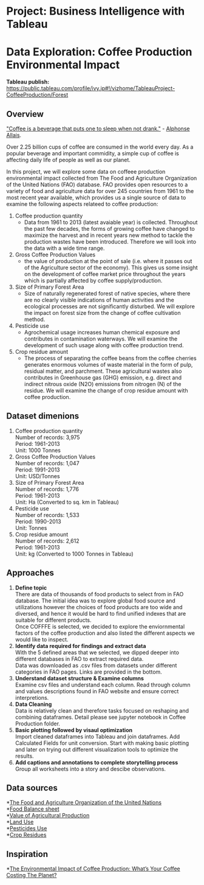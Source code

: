 # Project: Business Intelligence with Tableau


# Data Exploration: Coffee Production Environmental Impact
**Tableau publish:**<br/>
https://public.tableau.com/profile/ivy.ip#!/vizhome/TableauProject-CoffeeProduction/Forest


## Overview

["Coffee is a beverage that puts one to sleep when not drank."](https://www.thebaristalife.com/blogs/blog/barista-lifes-top-117-coffee-quotes) - [Alphonse Allais](https://en.wikipedia.org/wiki/Alphonse_Allais). 

Over 2.25 billion cups of coffee are consumed in the world every day. As a popular beverage and important commidity, a simple cup of coffee is affecting daily life of people as well as our planet. 

In this project, we will explore some data on coffeee production environmental impact collected from The Food and Agriculture Organization of the United Nations (FAO) database. FAO provides open resources to a variety of food and agriculture data for over 245 countries from 1961 to the most recent year available, which provides us a single source of data to examine the following aspects relateed to coffee production:

1. Coffee production quantity 
    - Data from 1961 to 2013 (latest avaiable year) is collected. Throughout the past few decades, the forms of growing coffee have changed to maximize the harvest and in recent years new method to tackle the production wastes have been introduced. Therefore we will look into the data with a wide time range. 
2. Gross Coffee Production Values 
    - the value of production at the point of sale (i.e. where it passes out of the Agriculture sector of the economy). This gives us some insight on the development of coffee market price throughout the years which is partially affected by coffee supply/production. 
3. Size of Primary Forest Area 
    - Size of naturally regenerated forest of native species, where there are no clearly visible indications of human activities and the ecological processes are not significantly disturbed. We will explore the impact on forest size from the change of coffee cultivation method. 
4. Pesticide use 
    - Agrochemical usage increases human chemical exposure and contributes in contamination waterways. We will examine the development of such usage along with coffee production trend. 
5. Crop residue amount  
    - The process of separating the coffee beans from the coffee cherries generates enormous volumes of waste material in the form of pulp, residual matter, and parchment. These agricultural wastes also contributes in Greenhouse gas (GHG) emission, e.g. direct and indirect nitrous oxide (N2O) emissions from nitrogen (N) of the residue. We will examine the change of crop residue amount with coffee production. 



## Dataset dimenions<br/>
1. Coffee production quantity <br/>
    Number of records: 3,975<br/>
    Period: 1961-2013<br/>
    Unit: 1000 Tonnes<br/>
2. Gross Coffee Production Values <br/>
    Number of records: 1,047<br/>
    Period: 1991-2013<br/>
    Unit: USD/Tonnes<br/>
3. Size of Primary Forest Area <br/>
    Number of records: 1,776<br/>
    Period: 1961-2013<br/>
    Unit: Ha (Converted to sq. km in Tableau)<br/>
4. Pesticide use <br/>
    Number of records: 1,533<br/>
    Period: 1990-2013<br/>
    Unit: Tonnes<br/>
5. Crop residue amount <br/>
    Number of records: 2,612<br/>
    Period: 1961-2013<br/>
    Unit: kg (Converted to 1000 Tonnes in Tableau)



## Approaches 

1. **Define topic**<br/>
    There are data of thousands of food products to select from in FAO database. The initial idea was to explore global food source and utilizations however the choices of food products are too wide and diversed, and hence it would be hard to find unified indexes that are suitable for different products. <br/>
    Once COFFFE is selected, we decided to explore the enviornmental factors of the coffee production and also listed the different aspects we would like to inspect. 
2. **Identify data required for findings and extract data**<br/>
    With the 5 defined areas that we selected, we dipped deeper into different databases in FAO to extract required data. <br/>
    Data was downloaded as .csv files from datasets under different categories in FAO pages. Links are provided in the bottom. 
3. **Understand dataset structure & Examine columns**<br/>
    Examine csv files and understand each column. Read through column and values descriptions found in FAO website and ensure correct interpretions.
4. **Data Cleaning**<br/>
    Data is relatively clean and therefore tasks focused on reshaping and combining dataframes. Detail please see jupyter notebook in Coffee Production folder. 
5. **Basic plotting followed by visaul optimization**<br/>
    Import cleaned dataframes into Tableau and join dataframes. Add Calculated Fields for unit conversion. Start with making basic plotting and later on trying out different visualization tools to optimize the results. 
6. **Add captions and annotations to complete storytelling process**<br/>
    Group all worksheets into a story and descibe observations. 



## Data sources
*[The Food and Agriculture Organization of the United Nations](http://www.fao.org/home/en)<br/>
*[Food Balance sheet](http://www.fao.org/faostat/en/#data/FBS) <br/>
*[Value of Agricultural Production](http://www.fao.org/faostat/en/#data/QV)<br/>
*[Land Use](http://www.fao.org/faostat/en/#data/RL)<br/>
*[Pesticides Use](http://www.fao.org/faostat/en/#data/RP)<br/>
*[Crop Residues](http://www.fao.org/faostat/en/#data/GA)<br/>



## Inspiration
*[The Environmental Impact of Coffee Production: What’s Your Coffee Costing The Planet?](https://www.sustainablebusinesstoolkit.com/environmental-impact-coffee-trade/)